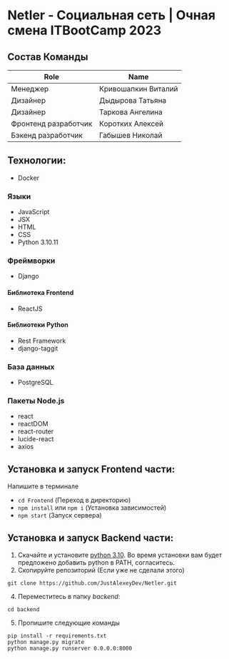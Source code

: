 # Netler - Социальная сеть | Очная смена ITBootCamp 2023

## Состав Команды
|Role           |Name                       |
|---------------|---------------------------|
|Менеджер        |Кривошапкин Виталий        |
|Дизайнер  |Дыдырова Татьяна           |
|Дизайнер  |Таркова Ангелина           |
|Фронтенд разработчик | Коротких Алексей |
|Бэкенд разработчик| Габышев Николай   |

## Технологии:
- Docker
### Языки
- JavaScript
- JSX
- HTML
- CSS
- Python 3.10.11
### Фреймворки
- Django
#### Библиотека Frontend
- ReactJS
#### Библиотеки Python
- Rest Framework
- django-taggit
### База данных
- PostgreSQL
### Пакеты Node.js
- react
- reactDOM
- react-router
- lucide-react
- axios
## Установка и запуск Frontend части:
Напишите в терминале
- `cd Frontend` (Переход в директорию)
- `npm install` или `npm i` (Установка зависимостей)
- `npm start` (Запуск сервера)
## Установка и запуск Backend части:
1. Скачайте и установите [python 3.10](https://www.python.org/downloads/release/python-31011/). Во время установки вам будет предложено добавить python в PATH, согласитесь.
2. Скопируйте репозиторий (Если уже не сделали этого)
```
git clone https://github.com/JustAlexeyDev/Netler.git
```
4. Переместитесь в папку *backend*:
```
cd backend
```
5. Пропишите следующие команды
```
pip install -r requirements.txt
python manage.py migrate
python manage.py runserver 0.0.0.0:8000
```
